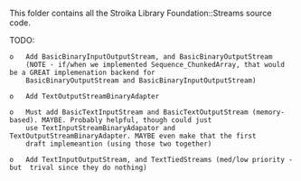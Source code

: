 This folder contains all the Stroika Library Foundation::Streams source code.

TODO:

	o	Add	BasicBinaryInputOutputStream, and BasicBinaryOutputStream
		(NOTE - if/when we implemented Sequence_ChunkedArray, that would be a GREAT implemenation backend for
		BasicBinaryOutputStream and BasicBinaryInputOutputStream)

	o	Add TextOutputStreamBinaryAdapter
	
	o	Must add BasicTextInputStream and BasicTextOutputStream (memory-based). MAYBE. Probably helpful, though could just
		use TextInputStreamBinaryAdapator and TextOutputStreamBinaryAdapter. MAYBE even make that the first
		draft implemeantion (using those two together)

	o	Add TextInputOutputStream, and TextTiedStreams (med/low priority - but  trival since they do nothing)
